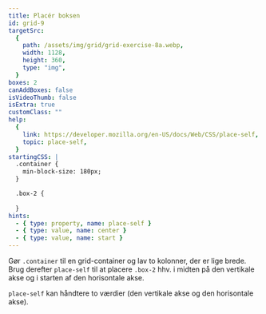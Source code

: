 ```yaml
---
title: Placér boksen
id: grid-9
targetSrc:
  {
    path: /assets/img/grid/grid-exercise-8a.webp,
    width: 1128,
    height: 360,
    type: "img",
  }
boxes: 2
canAddBoxes: false
isVideoThumb: false
isExtra: true
customClass: ""
help:
  {
    link: https://developer.mozilla.org/en-US/docs/Web/CSS/place-self,
    topic: place-self,
  }
startingCSS: |
  .container {
    min-block-size: 180px;
  }

  .box-2 {
    
  }
hints:
  - { type: property, name: place-self }
  - { type: value, name: center }
  - { type: value, name: start }
---
```


Gør <code class="token selector">.container</code> til en grid-container og lav to kolonner, der er lige brede. Brug derefter `place-self` til at placere <code class="token selector">.box-2</code> hhv. i midten på den vertikale akse og i starten af den horisontale akse.

`place-self` kan håndtere to værdier (den vertikale akse og den horisontale akse).
